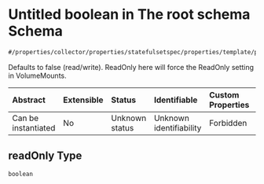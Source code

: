 # Untitled boolean in The root schema Schema

```txt
#/properties/collector/properties/statefulsetspec/properties/template/properties/spec/properties/volumes/items/properties/azuredisk/properties/readonly#/properties/collector/properties/statefulsetSpec/properties/template/properties/spec/properties/volumes/items/properties/azureDisk/properties/readOnly
```

Defaults to false (read/write). ReadOnly here will force the ReadOnly setting in VolumeMounts.

| Abstract            | Extensible | Status         | Identifiable            | Custom Properties | Additional Properties | Access Restrictions | Defined In                                                        |
| :------------------ | :--------- | :------------- | :---------------------- | :---------------- | :-------------------- | :------------------ | :---------------------------------------------------------------- |
| Can be instantiated | No         | Unknown status | Unknown identifiability | Forbidden         | Allowed               | none                | [values.schema.json\*](values.schema.json "open original schema") |

## readOnly Type

`boolean`
